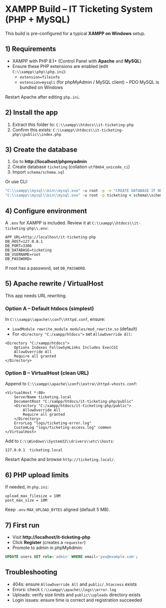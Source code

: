 # XAMPP Build – IT Ticketing System (PHP + MySQL)

This build is pre-configured for a typical **XAMPP on Windows** setup.

## 1) Requirements
- XAMPP with PHP 8.1+ (Control Panel with **Apache** and **MySQL**)
- Ensure these PHP extensions are enabled (edit `C:\\xampp\\php\\php.ini`):
  - `extension=fileinfo`
  - `extension=mysqli` (for phpMyAdmin / MySQL client) – PDO MySQL is bundled on Windows

Restart Apache after editing `php.ini`.

## 2) Install the app
1. Extract this folder to: `C:\\xampp\\htdocs\\it-ticketing-php`
2. Confirm this exists: `C:\\xampp\\htdocs\\it-ticketing-php\\public\\index.php`

## 3) Create the database
1. Go to **http://localhost/phpmyadmin**
2. Create database `ticketing` (collation `utf8mb4_unicode_ci`)
3. Import `schema/schema.sql`

Or use CLI:
```bat
"C:\\xampp\\mysql\\bin\\mysql.exe" -u root -p -e "CREATE DATABASE IF NOT EXISTS ticketing CHARACTER SET utf8mb4 COLLATE utf8mb4_unicode_ci;"
"C:\\xampp\\mysql\\bin\\mysql.exe" -u root -p ticketing < schema\\schema.sql
```

## 4) Configure environment
A `.env` for XAMPP is included. Review it at `C:\\xampp\\htdocs\\it-ticketing-php\\.env`:
```
APP_URL=http://localhost/it-ticketing-php
DB_HOST=127.0.0.1
DB_PORT=3306
DB_DATABASE=ticketing
DB_USERNAME=root
DB_PASSWORD=
```
If root has a password, set `DB_PASSWORD`.

## 5) Apache rewrite / VirtualHost
This app needs URL rewriting.

### Option A – Default htdocs (simplest)
In `C:\\xampp\\apache\\conf\\httpd.conf`, ensure:
- `LoadModule rewrite_module modules/mod_rewrite.so` (default)
- For `<Directory "C:/xampp/htdocs">` set `AllowOverride All`:
```
<Directory "C:/xampp/htdocs">
    Options Indexes FollowSymLinks Includes ExecCGI
    AllowOverride All
    Require all granted
</Directory>
```

### Option B – VirtualHost (clean URL)
Append to `C:\\xampp\\apache\\conf\\extra\\httpd-vhosts.conf`:
```
<VirtualHost *:80>
    ServerName ticketing.local
    DocumentRoot "C:/xampp/htdocs/it-ticketing-php/public"
    <Directory "C:/xampp/htdocs/it-ticketing-php/public">
        AllowOverride All
        Require all granted
    </Directory>
    ErrorLog "logs/ticketing-error.log"
    CustomLog "logs/ticketing-access.log" common
</VirtualHost>
```
Add to `C:\\Windows\\System32\\drivers\\etc\\hosts`:
```
127.0.0.1  ticketing.local
```
Restart Apache and browse `http://ticketing.local/`.

## 6) PHP upload limits
If needed, in `php.ini`:
```
upload_max_filesize = 10M
post_max_size = 10M
```
Keep `.env` `MAX_UPLOAD_BYTES` aligned (default 5 MB).

## 7) First run
- Visit **http://localhost/it-ticketing-php**
- Click **Register** (creates a `requester`)
- Promote to admin in phpMyAdmin:
```sql
UPDATE users SET role='admin' WHERE email='you@example.com';
```

## Troubleshooting
- 404s: ensure `AllowOverride All` and `public/.htaccess` exists
- Errors: check `C:\\xampp\\apache\\logs\\error.log`
- Uploads: verify size limits and `public\\uploads` directory exists
- Login issues: ensure time is correct and registration succeeded
